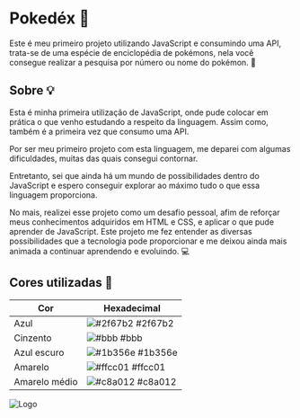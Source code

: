 
# Pokedéx   🐣

Este é meu primeiro projeto utilizando JavaScript e consumindo uma API, trata-se de uma espécie de enciclopédia de pokémons, 
nela você consegue realizar a pesquisa por número ou nome do pokémon. 🐝






## Sobre  💡

Esta é minha primeira utilização de JavaScript, onde pude colocar em prática o que venho estudando a respeito da linguagem. Assim como, também é a primeira vez que 
consumo uma API. 

Por ser meu primeiro projeto com esta linguagem, me deparei com algumas dificuldades, muitas das quais consegui contornar. 

Entretanto, sei que ainda há um mundo de possibilidades dentro do JavaScript e espero conseguir explorar ao máximo tudo
o que essa linguagem proporciona.

No mais, realizei esse projeto como um desafio pessoal, afim de reforçar meus conhecimentos adquiridos em HTML e CSS, e aplicar
o que pude aprender de JavaScript. Este projeto me fez entender as diversas possibilidades que a tecnologia pode proporcionar e me deixou ainda mais
animada a continuar aprendendo e evoluindo. 💻



## Cores utilizadas  🌈


| Cor               | Hexadecimal                                                |
| ----------------- | ---------------------------------------------------------------- |
| Azul              | ![#2f67b2](https://via.placeholder.com/10/2f67b2?text=+) #2f67b2 |
| Cinzento          | ![#bbb](https://via.placeholder.com/10/bbb?text=+)         #bbb  |
| Azul escuro       | ![#1b356e](https://via.placeholder.com/10/1b356e?text=+) #1b356e |
| Amarelo           | ![#ffcc01](https://via.placeholder.com/10/ffcc01?text=+) #ffcc01 |
| Amarelo médio     | ![#c8a012](https://via.placeholder.com/10/c8a012?text=+) #c8a012 |


![Logo](https://i.ibb.co/jJvcfBh/logo.png) 


